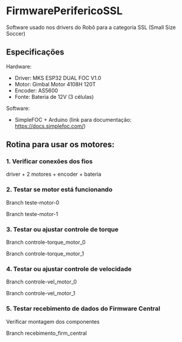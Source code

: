 # FirmwarePerifericoSSL

Software usado nos drivers do Robô para a categoria SSL (Small Size Soccer)

## Especificações

Hardware:

- Driver: MKS ESP32 DUAL FOC V1.0
- Motor: Gimbal Motor 4108H 120T
- Encoder: AS5600
- Fonte: Bateria de 12V (3 células)

Software: 

- SimpleFOC + Arduino (link para documentação: https://docs.simplefoc.com/)


## Rotina para usar os motores:

### 1. Verificar conexões dos fios

driver + 2 motores + encoder + bateria

### 2. Testar se motor está funcionando

Branch teste-motor-0

Branch teste-motor-1

### 3. Testar ou ajustar controle de torque

Branch controle-torque_motor_0

Branch controle-torque_motor_1

### 4. Testar ou ajustar controle de velocidade

Branch controle-vel_motor_0

Branch controle-vel_motor_1

### 5. Testar recebimento de dados do Firmware Central

Verificar montagem dos componentes

Branch recebimento_firm_central
